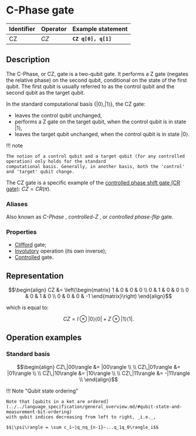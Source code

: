 # C-Phase gate

| Identifier | Operator | Example statement   |
|------------|----------|---------------------|
| CZ         | $CZ$     | **`CZ q[0], q[1]`** |

## Description

The C-Phase, or CZ, gate is a two-qubit gate.
It performs a Z gate (negates the relative phase) on the second qubit, conditional on the state of the first qubit.
The first qubit is usually referred to as the control qubit and the second qubit as the target qubit.

In the standard computational basis $\{ |0\rangle ,|1\rangle \}$, the CZ gate:

- leaves the control qubit unchanged,
- performs a Z gate on the target qubit, when the control qubit is in state $|1\rangle$,
- leaves the target qubit unchanged, when the control qubit is in state $|0\rangle$.

!!! note

    The notion of a control qubit and a target qubit (for any controlled operation) only holds for the standard
    computational basis. Generally, in another basis, both the 'control' and 'target' qubit change.

The CZ gate is a specific example of the [controlled phase shift gate (CR gate)](mq_CR.md):
$CZ = CR(\pi)$.

### Aliases

Also known as _C-Phase_ , _controlled-Z_ , or _controlled phase-flip_ gate.

### Properties

- [Clifford](https://en.wikipedia.org/wiki/Clifford_gates) gate; 
- [Involutory](https://en.wikipedia.org/wiki/Involutory_matrix) operation (its own inverse);
- [Controlled](https://en.wikipedia.org/wiki/Quantum_logic_gate#Controlled_gates) gate.

## Representation

$$\begin{align}
CZ &= \left(\begin{matrix}
1 & 0 & 0 &  0 \\
0 & 1 & 0 &  0 \\
0 & 0 & 1 &  0 \\
0 & 0 & 0 & -1 
\end{matrix}\right)
\end{align}$$

which is equal to:

$$CZ = I \otimes |0\rangle\langle 0| + Z \otimes |1\rangle\langle 1|.$$

## Operation examples

### Standard basis

$$\begin{align}
CZ\,|00\rangle &= |00\rangle \\
\\
CZ\,|01\rangle &= |01\rangle \\
\\
CZ\,|10\rangle &= |10\rangle \\
\\
CZ\,|11\rangle &= -|11\rangle \\
\end{align}$$

!!! Note "Qubit state ordering"

    Note that [qubits in a ket are ordered](../../language_specification/general_overview.md/#qubit-state-and-measurement-bit-ordering)
    with qubit indices decreasing from left to right, _i.e._,

    $$|\psi\rangle = \sum c_i~|q_nq_{n-1}~...q_1q_0\rangle_i$$
